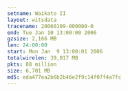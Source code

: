 ```yaml
---
setname: Waikato II
layout: witsdata
tracename: 20060109-000000-0
end: Tue Jan 10 13:00:00 2006
gzsize: 2,166 MB
len: 24:00:00
start: Mon Jan  9 13:00:01 2006
totalwirelen: 39,017 MB
pkts: 88 million
size: 6,701 MB
md5: eda477ea2b6b2b46e2f9c14f07f4a7fc
---
```

